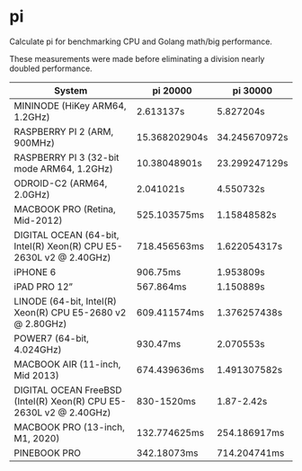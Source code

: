 pi
==
Calculate pi for benchmarking CPU and Golang math/big performance.

These measurements were made before eliminating a division nearly doubled 
performance.

|System|pi 20000|pi 30000|
|------|--------|--------|
|MININODE (HiKey ARM64, 1.2GHz)|2.613137s|5.827204s|
|RASPBERRY PI 2 (ARM, 900MHz)|15.368202904s|34.245670972s|
|RASPBERRY PI 3 (32-bit mode ARM64, 1.2GHz)|10.38048901s|23.299247129s|
|ODROID-C2 (ARM64, 2.0GHz)|2.041021s|4.550732s|
|MACBOOK PRO (Retina, Mid-2012)|525.103575ms|1.15848582s|
|DIGITAL OCEAN (64-bit, Intel(R) Xeon(R) CPU E5-2630L v2 @ 2.40GHz)|718.456563ms|1.622054317s|
|iPHONE 6|906.75ms|1.953809s|
|iPAD PRO 12”|567.864ms|1.150889s|
|LINODE (64-bit, Intel(R) Xeon(R) CPU E5-2680 v2 @ 2.80GHz)|609.411574ms|1.376257438s|
|POWER7 (64-bit, 4.024GHz)|930.47ms|2.070553s|
|MACBOOK AIR (11-inch, Mid 2013)|674.439636ms|1.491307582s|
|DIGITAL OCEAN FreeBSD (Intel(R) Xeon(R) CPU E5-2630L v2 @ 2.40GHz)|830-1520ms|1.87-2.42s|
|MACBOOK PRO (13-inch, M1, 2020)|132.774625ms|254.186917ms|
|PINEBOOK PRO|342.18073ms|714.204741ms|
